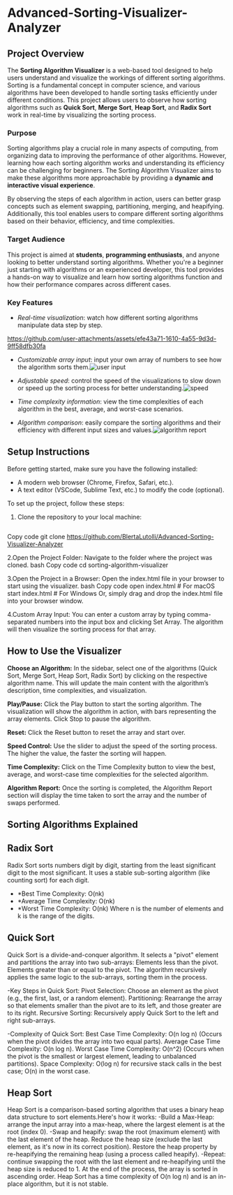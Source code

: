 # Advanced-Sorting-Visualizer-Analyzer

## Project Overview

The **Sorting Algorithm Visualizer** is a web-based tool designed to help users understand and visualize the workings of different sorting algorithms. Sorting is a fundamental concept in computer science, and various algorithms have been developed to handle sorting tasks efficiently under different conditions. This project allows users to observe how sorting algorithms such as **Quick Sort**, **Merge Sort**, **Heap Sort**, and **Radix Sort** work in real-time by visualizing the sorting process.

### **Purpose**
Sorting algorithms play a crucial role in many aspects of computing, from organizing data to improving the performance of other algorithms. However, learning how each sorting algorithm works and understanding its efficiency can be challenging for beginners. The Sorting Algorithm Visualizer aims to make these algorithms more approachable by providing a **dynamic and interactive visual experience**. 

By observing the steps of each algorithm in action, users can better grasp concepts such as element swapping, partitioning, merging, and heapifying. Additionally, this tool enables users to compare different sorting algorithms based on their behavior, efficiency, and time complexities.

### **Target Audience**
This project is aimed at **students**, **programming enthusiasts**, and anyone looking to better understand sorting algorithms. Whether you're a beginner just starting with algorithms or an experienced developer, this tool provides a hands-on way to visualize and learn how sorting algorithms function and how their performance compares across different cases.

### **Key Features**
- *Real-time visualization*: watch how different sorting algorithms manipulate data step by step.

https://github.com/user-attachments/assets/efe43a71-1610-4a55-9d3d-9ff58dfb30fa


- *Customizable array input*: input your own array of numbers to see how the algorithm sorts them.![user input](https://github.com/user-attachments/assets/6c4a3338-bdc6-4a53-bdc6-8a6f44b2cb20)

- *Adjustable speed*: control the speed of the visualizations to slow down or speed up the sorting process for better understanding.![speed](https://github.com/user-attachments/assets/680c9efd-9b84-4eae-9e27-6a40895ef9f6)

- *Time complexity information*: view the time complexities of each algorithm in the best, average, and worst-case scenarios.
- *Algorithm comparison*: easily compare the sorting algorithms and their efficiency with different input sizes and values.![algorithm report](https://github.com/user-attachments/assets/50dde727-20b8-4c47-b934-d0a18071e565)

## Setup Instructions

Before getting started, make sure you have the following installed:
- A modern web browser (Chrome, Firefox, Safari, etc.).
- A text editor (VSCode, Sublime Text, etc.) to modify the code (optional).

To set up the project, follow these steps:

1. Clone the repository to your local machine:
   ```bashbash
Copy code
git clone https://github.com/BlertaLutolli/Advanced-Sorting-Visualizer-Analyzer

2.Open the Project Folder: Navigate to the folder where the project was cloned.
bash
Copy code
cd sorting-algorithm-visualizer

3.Open the Project in a Browser: Open the index.html file in your browser to start using the visualizer.
bash
Copy code
open index.html  # For macOS
start index.html # For Windows
Or, simply drag and drop the index.html file into your browser window.

4.Custom Array Input: You can enter a custom array by typing comma-separated numbers into the input box and clicking Set Array. The algorithm will then visualize the sorting process for that array.

## How to Use the Visualizer

**Choose an Algorithm:** In the sidebar, select one of the algorithms (Quick Sort, Merge Sort, Heap Sort, Radix Sort) by clicking on the respective algorithm name. This will update the main content with the algorithm’s description, time complexities, and visualization.

**Play/Pause:** Click the Play button to start the sorting algorithm. The visualization will show the algorithm in action, with bars representing the array elements. Click Stop to pause the algorithm.

**Reset:** Click the Reset button to reset the array and start over.

**Speed Control:** Use the slider to adjust the speed of the sorting process. The higher the value, the faster the sorting will happen.

**Time Complexity:** Click on the Time Complexity button to view the best, average, and worst-case time complexities for the selected algorithm.

**Algorithm Report:** Once the sorting is completed, the Algorithm Report section will display the time taken to sort the array and the number of swaps performed.
  
## Sorting Algorithms Explained

## Radix Sort
Radix Sort sorts numbers digit by digit, starting from the least significant digit to the most significant. It uses a stable sub-sorting algorithm (like counting sort) for each digit.

- *Best Time Complexity: O(nk)
- *Average Time Complexity: O(nk)
- *Worst Time Complexity: O(nk)
Where n is the number of elements and k is the range of the digits.

## Quick Sort

Quick Sort is a divide-and-conquer algorithm. It selects a "pivot" element and partitions the array into two sub-arrays:
Elements less than the pivot.
Elements greater than or equal to the pivot.
The algorithm recursively applies the same logic to the sub-arrays, sorting them in the process.

-Key Steps in Quick Sort:
Pivot Selection: Choose an element as the pivot (e.g., the first, last, or a random element).
Partitioning: Rearrange the array so that elements smaller than the pivot are to its left, and those greater are to its right.
Recursive Sorting: Recursively apply Quick Sort to the left and right sub-arrays.

-Complexity of Quick Sort:
Best Case Time Complexity: O(n log n) (Occurs when the pivot divides the array into two equal parts).
Average Case Time Complexity: O(n log n).
Worst Case Time Complexity: O(n^2) (Occurs when the pivot is the smallest or largest element, leading to unbalanced partitions).
Space Complexity: O(log n) for recursive stack calls in the best case; O(n) in the worst case.

## Heap Sort
Heap Sort is a comparison-based sorting algorithm that uses a binary heap data structure to sort elements.Here's how it works:
-Build a Max-Heap:
arrange the input array into a max-heap, where the largest element is at the root (index 0).
-Swap and heapify:
swap the root (maximum element) with the last element of the heap.
Reduce the heap size (exclude the last element, as it's now in its correct position).
Restore the heap property by re-heapifying the remaining heap (using a process called heapify).
-Repeat:
continue swapping the root with the last element and re-heapifying until the heap size is reduced to 1.
At the end of the process, the array is sorted in ascending order. 
Heap Sort has a time complexity of O(n log n) and is an in-place algorithm, but it is not stable.



